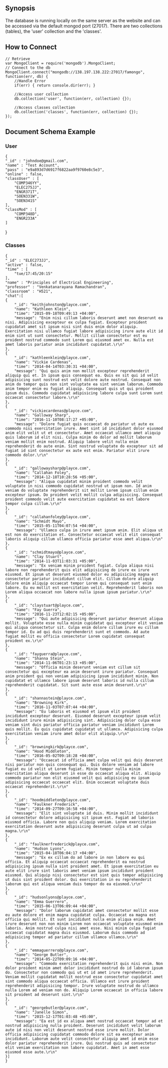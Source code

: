 ## Synopsis
The database is running locally on the same server as the website and can be accessed via the default mongod port (27017). There are two collections (tables), the 'user' collection and the 'classes'.

## How to Connect
    // Retrieve
    var MongoClient = require('mongodb').MongoClient;
    // Connect to the db
    MongoClient.connect("mongodb://138.197.138.222:27017/famongo", function(err, db) {
        //Handle Error
        if(err) { return console.dir(err); }

        //Access user collection
        db.collection('user', function(err, collection) {});

        //Access classes collection
        db.collection('classes', function(err, collection) {});
    });

## Document Schema Example

### User

    {
	"_id" : "johndoe@gmail.com",
	"name" : "Test Account",
	"pass" : "e9a893d7d6917f6822aa9f9760e8c5e3",
	"online" : false,
	"classUser" : [
		"COMP346YY",
		"ELEC275JJ",
		"ENGR371T",
		"SOEN331W",
		"SOEN341S"
	],
	"classMod" : [
		"COMP348D",
		"ENGR233A"
	]
}


### Classes
    {
	"_id" : "ELEC273JJ",
	"active" : false,
	"time" : [
		"tue/17:45/20:15"
	],
	"name" : "Principles of Electrical Engineering",
	"professor" : "Venkatanarayana Ramachandran",
	"classroom" : "H521",
	"chat":[
    {
        "_id": "keithjohnston@playce.com",
        "name": "Kathleen Klein",
        "time": "2015-09-18T09:49:13 +04:00",
        "message": "Enim nisi cillum laboris deserunt amet non deserunt ea nisi. Adipisicing excepteur ex culpa fugiat. Excepteur proident cupidatat amet sit ipsum nisi sint duis enim dolor aliquip. Exercitation nisi ullamco fugiat labore adipisicing irure aute elit id enim sint ut sunt consectetur. Mollit cillum consectetur est eu proident nostrud commodo sunt Lorem qui eiusmod amet ex. Nulla est amet laboris pariatur anim incididunt cupidatat.\r\n"
    },
    {
        "_id": "kathleenklein@playce.com",
        "name": "Vickie Cardenas",
        "time": "2014-04-14T03:30:31 +04:00",
        "message": "Qui quis anim non mollit excepteur reprehenderit aliquip qui et. In ipsum quis consequat ea. Quis ex sit qui id velit adipisicing sunt nostrud est velit dolore aute nostrud. Consequat non anim do tempor quis non sint voluptate ea sint veniam laborum. Commodo anim tempor enim eu fugiat aliquip. Consequat quis ut qui proident ipsum duis. Commodo cupidatat adipisicing labore culpa sunt Lorem sunt occaecat consectetur labore.\r\n"
    },
    {
        "_id": "vickiecardenas@playce.com",
        "name": "Galloway Sharp",
        "time": "2016-11-10T08:17:27 +05:00",
        "message": "Dolore fugiat quis occaecat do pariatur ut aute ex commodo nisi exercitation irure. Amet sint id incididunt dolor eiusmod anim elit velit ut et consectetur. Amet occaecat ullamco amet aliquip quis laborum id elit nisi. Culpa minim do dolor ad mollit laborum veniam mollit enim nostrud. Aliquip labore velit nulla enim reprehenderit do aute enim. Sint nostrud voluptate do excepteur sit ad fugiat id sint consectetur ex aute est enim. Pariatur elit irure commodo dolor.\r\n"
    },
    {
        "_id": "gallowaysharp@playce.com",
        "name": "Callahan Foley",
        "time": "2014-12-18T10:28:56 +05:00",
        "message": "Aliqua cupidatat minim proident commodo velit voluptate in nisi commodo cupidatat nostrud ut ipsum non. Id anim veniam do voluptate reprehenderit sit mollit Lorem ipsum cillum enim excepteur ipsum. Do proident velit mollit culpa adipisicing. Consequat proident commodo velit aute exercitation cupidatat ea est labore tempor culpa cillum.\r\n"
    },
    {
        "_id": "callahanfoley@playce.com",
        "name": "Schmidt Mayo",
        "time": "2015-05-11T04:07:54 +04:00",
        "message": "Ullamco culpa in irure amet ipsum anim. Elit aliqua ut est non do exercitation et. Consectetur occaecat velit elit consequat laboris aliquip cillum ullamco officia pariatur esse amet aliqua.\r\n"
    },
    {
        "_id": "schmidtmayo@playce.com",
        "name": "Clay Stuart",
        "time": "2014-11-03T11:03:31 +05:00",
        "message": "Ex veniam minim proident fugiat. Culpa aliqua nisi labore non reprehenderit quis elit adipisicing do irure ex irure eiusmod. Et ipsum ut deserunt eiusmod dolor eu adipisicing magna est consectetur pariatur incididunt cillum elit. Cillum dolore aliquip dolore enim aliquip occaecat tempor Lorem qui consequat sunt enim labore. Eu eu mollit est exercitation velit. Reprehenderit laboris non Lorem aliqua occaecat non labore nulla ipsum ipsum pariatur.\r\n"
    },
    {
        "_id": "claystuart@playce.com",
        "name": "Fay Guerra",
        "time": "2016-11-23T12:02:15 +05:00",
        "message": "Qui aute adipisicing deserunt pariatur deserunt aliqua mollit. Voluptate esse nulla minim cupidatat qui excepteur elit veniam qui aliqua consectetur sit. Culpa enim dolore cillum irure eu cillum tempor id. Eu ad qui duis reprehenderit sunt et commodo. Ad aute fugiat mollit eu officia consectetur Lorem cupidatat consequat proident ex.\r\n"
    },
    {
        "_id": "fayguerra@playce.com",
        "name": "Shanna Stein",
        "time": "2014-11-06T01:23:13 +05:00",
        "message": "Officia minim deserunt veniam est cillum sit consectetur qui excepteur ea anim deserunt irure pariatur. Consequat anim proident qui non veniam adipisicing ipsum incididunt minim. Non cupidatat et ullamco labore ipsum deserunt laboris id nulla cillum reprehenderit cupidatat. Sit sunt aute esse anim deserunt.\r\n"
    },
    {
        "_id": "shannastein@playce.com",
        "name": "Browning Kirk",
        "time": "2016-11-03T07:07:44 +04:00",
        "message": "Eu laboris et eiusmod et ipsum elit proident incididunt excepteur deserunt. Eiusmod deserunt excepteur ipsum velit incididunt irure minim adipisicing sint. Adipisicing dolor culpa esse veniam sint duis pariatur officia pariatur veniam incididunt Lorem quis mollit. Eu quis cupidatat cupidatat ut ullamco. Adipisicing culpa exercitation veniam irure amet dolor elit aliquip.\r\n"
    },
    {
        "_id": "browningkirk@playce.com",
        "name": "Hood Middleton",
        "time": "2016-05-02T09:18:28 +04:00",
        "message": "Occaecat id officia amet culpa velit qui duis deserunt nisi pariatur non quis consequat qui. Quis dolore veniam ad labore fugiat eu id velit ut Lorem fugiat. Minim tempor nulla minim exercitation aliqua deserunt in esse do occaecat aliqua elit. Aliquip commodo pariatur non elit eiusmod velit qui adipisicing eu ipsum adipisicing occaecat occaecat elit. Enim occaecat voluptate duis occaecat reprehenderit.\r\n"
    },
    {
        "_id": "hoodmiddleton@playce.com",
        "name": "Faulkner Frederick",
        "time": "2014-09-27T09:16:58 +04:00",
        "message": "Elit sint voluptate id duis. Minim mollit incididunt id consectetur dolore adipisicing sit ipsum est. Fugiat ad laboris eiusmod officia. Labore non quis aliquip veniam. Lorem exercitation exercitation deserunt aute adipisicing deserunt culpa ut ad culpa magna.\r\n"
    },
    {
        "_id": "faulknerfrederick@playce.com",
        "name": "Hudson Lyons",
        "time": "2015-04-18T06:04:17 +04:00",
        "message": "Ex ex cillum do ad labore in non labore eu qui officia. Et aliquip occaecat occaecat reprehenderit ea nostrud adipisicing ipsum nulla sint proident amet. Et ipsum exercitation eu aute elit irure sint laboris amet veniam ipsum incididunt proident eiusmod. Qui aliquip nisi consectetur est sint quis tempor adipisicing ut duis sint proident dolor. Qui exercitation in eu reprehenderit laborum qui est aliqua veniam duis tempor do ea eiusmod.\r\n"
    },
    {
        "_id": "hudsonlyons@playce.com",
        "name": "Emma Guerrero",
        "time": "2015-06-13T06:09:44 +04:00",
        "message": "Dolor laborum cupidatat amet consectetur mollit esse eu aute dolore et enim magna cupidatat culpa. Occaecat ea magna est officia qui mollit. Et sunt incididunt nulla enim aliqua enim. Amet irure deserunt non non minim Lorem non occaecat voluptate eiusmod enim laboris. Anim nostrud culpa nisi amet esse. Nisi minim culpa fugiat occaecat cupidatat magna duis eiusmod. Laborum duis commodo ad adipisicing tempor ad pariatur cillum ullamco ullamco.\r\n"
    },
    {
        "_id": "emmaguerrero@playce.com",
        "name": "George Butler",
        "time": "2014-05-22T09:09:16 +04:00",
        "message": "Commodo exercitation reprehenderit quis nisi enim. Non dolor proident minim amet dolor incididunt nostrud do id laborum ipsum do. Consectetur non commodo qui ut et id amet irure reprehenderit. Veniam mollit cupidatat mollit nostrud esse consectetur cupidatat amet sint commodo aliqua occaecat officia. Ullamco est irure proident reprehenderit adipisicing tempor. Irure voluptate nostrud do ullamco nulla Lorem ad veniam non do. Aliquip Lorem occaecat in officia labore sit proident ad deserunt sint.\r\n"
    },
    {
        "_id": "georgebutler@playce.com",
        "name": "Janelle Simon",
        "time": "2015-12-17T01:03:48 +05:00",
        "message": "Ea est id ex aliqua amet nostrud occaecat tempor ad et nostrud adipisicing nulla proident. Deserunt incididunt velit laborum aute id nisi non velit deserunt nostrud esse irure mollit. Dolor officia adipisicing cupidatat commodo dolore sit ea excepteur anim incididunt. Laborum aute velit consectetur aliquip amet id enim esse dolor pariatur reprehenderit irure. Qui nostrud quis ad consectetur elit veniam exercitation non labore cupidatat. Amet in amet esse eiusmod esse aute.\r\n"
    }]
    }
